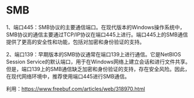 # SMB

1、端口445：SMB协议的主要通信端口。在现代版本的Windows操作系统中，SMB协议的通信主要通过TCP/IP协议在端口445上进行。端口445上的SMB通信提供了更高的安全性和功能，包括对加密和身份验证的支持。

2、端口139：早期版本的SMB协议通常在端口139上进行通信。它是NetBIOS Session Service的默认端口，用于在Windows网络上建立会话和进行文件共享。但是，端口139上的SMB通信缺乏加密和身份验证的支持，存在安全风险。因此，在现代网络环境中，推荐使用端口445进行SMB通信。

利用：https://www.freebuf.com/articles/web/318970.html
